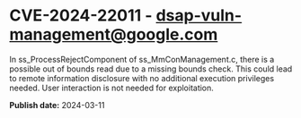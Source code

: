 # CVE-2024-22011 - dsap-vuln-management@google.com

In ss_ProcessRejectComponent of ss_MmConManagement.c, there is a possible out of bounds read due to a missing bounds check. This could lead to remote information disclosure with no additional execution privileges needed. User interaction is not needed for exploitation.

**Publish date:** 2024-03-11
